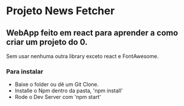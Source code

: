 # Projeto News Fetcher

## WebApp feito em react para aprender a como criar um projeto do 0.
Sem usar nenhuma outra library exceto react e FontAwesome.

### Para instalar

- Baixe o folder ou dê um Git Clone.
- Installe o Npm dentro da pasta, 'npm install'
- Rode o Dev Server com 'npm start'

